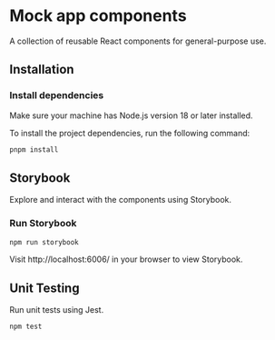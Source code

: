 # Mock app components

A collection of reusable React components for general-purpose use.

## Installation

### Install dependencies

Make sure your machine has Node.js version 18 or later installed.

To install the project dependencies, run the following command:

```bash
pnpm install
```

## Storybook

Explore and interact with the components using Storybook.

### Run Storybook

```bash
npm run storybook
```

Visit http://localhost:6006/ in your browser to view Storybook.

## Unit Testing

Run unit tests using Jest.

```bash
npm test
```